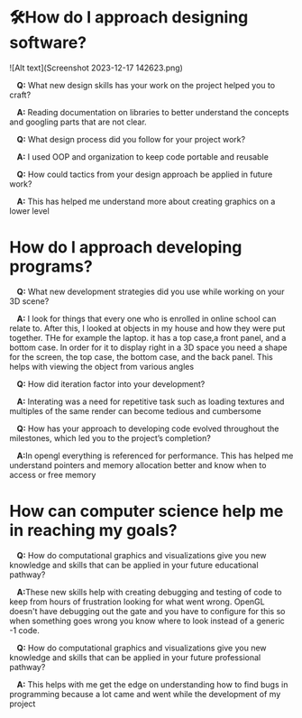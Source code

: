 <h1>🛠️How do I approach designing software?</h1>
![Alt text](Screenshot 2023-12-17 142623.png)

<p><strong>&nbsp;&nbsp;&nbsp;&nbsp;Q:</strong> What new design skills has your work on the project helped you to craft?</p>
<p><strong>&nbsp;&nbsp;&nbsp;&nbsp;A:</strong> Reading documentation on libraries to better understand the concepts and googling parts that are not clear.</p>
<p><strong>&nbsp;&nbsp;&nbsp;&nbsp;Q:</strong> What design process did you follow for your project work?</p>
<p><strong>&nbsp;&nbsp;&nbsp;&nbsp;A:</strong> I used OOP and organization to keep code portable and reusable</p>
<p><strong>&nbsp;&nbsp;&nbsp;&nbsp;Q:</strong> How could tactics from your design approach be applied in future work?</p>
<p><strong>&nbsp;&nbsp;&nbsp;&nbsp;A:</strong> This has helped me understand more about creating graphics on a lower level</p>

<h1>How do I approach developing programs?</h1>

<p><strong>&nbsp;&nbsp;&nbsp;&nbsp;Q:</strong> What new development strategies did you use while working on your 3D scene?</p>
<p><strong>&nbsp;&nbsp;&nbsp;&nbsp;A:</strong> I look for things that every one who is enrolled in online school can relate to. After this, I looked at objects in my house and how they were put together. THe for example the laptop. it has a top case,a front panel, and a bottom case. In order for it to display right in a 3D space you need a shape for the screen, the top case, the bottom case, and the back panel. This helps with viewing the object from various angles</p>
<p><strong>&nbsp;&nbsp;&nbsp;&nbsp;Q:</strong> How did iteration factor into your development?</p>
<p><strong>&nbsp;&nbsp;&nbsp;&nbsp;A:</strong> Interating was a need for repetitive task such as loading textures and multiples of the same render can become tedious and cumbersome</p>
<p><strong>&nbsp;&nbsp;&nbsp;&nbsp;Q:</strong> How has your approach to developing code evolved throughout the milestones, which led you to the project’s completion?</p>
<p><strong>&nbsp;&nbsp;&nbsp;&nbsp;A:</strong>In opengl everything is referenced for performance. This has helped me understand pointers and memory allocation better and know when to access or free memory</p>

<h1>How can computer science help me in reaching my goals?</h1>

<p><strong>&nbsp;&nbsp;&nbsp;&nbsp;Q:</strong> How do computational graphics and visualizations give you new knowledge and skills that can be applied in your future educational pathway?</p>
<p><strong>&nbsp;&nbsp;&nbsp;&nbsp;A:</strong>These new skills help with creating debugging and testing of code to keep from hours of frustration looking for what went wrong. OpenGL doesn't have debugging out the gate and you have to configure for this so when something goes wrong you know where to look instead of a generic -1 code.</p>
<p><strong>&nbsp;&nbsp;&nbsp;&nbsp;Q:</strong> How do computational graphics and visualizations give you new knowledge and skills that can be applied in your future professional pathway?</p>
<p><strong>&nbsp;&nbsp;&nbsp;&nbsp;A:</strong> This helps with me get the edge on understanding how to find bugs in programming because a lot came and went while the development of my project</p>




